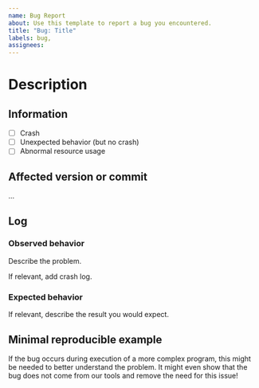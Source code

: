 ```yaml
---
name: Bug Report
about: Use this template to report a bug you encountered.
title: "Bug: Title"
labels: bug, 
assignees:
---
```


# Description

## Information

- [ ] Crash
- [ ] Unexpected behavior (but no crash)
- [ ] Abnormal resource usage

## Affected version or commit

...

## Log

### Observed behavior

Describe the problem.

If relevant, add crash log.

### Expected behavior

If relevant, describe the result you would expect.

## Minimal reproducible example

If the bug occurs during execution of a more complex program, this might be needed to better understand the problem. It might even show that the bug does not come from our tools and remove the need for this issue!
